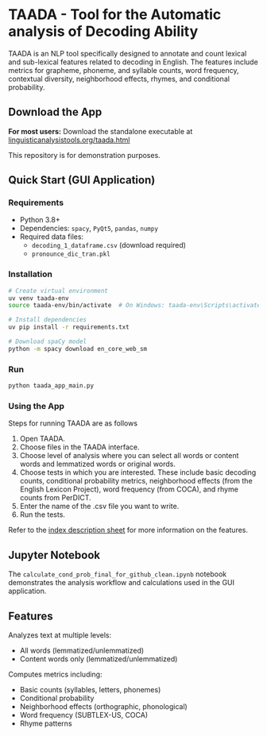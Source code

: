 # TAADA - Tool for the Automatic analysis of Decoding Ability

TAADA is an NLP tool specifically designed to annotate and count lexical and sub-lexical features related to decoding in English. The features include metrics for grapheme, phoneme, and syllable counts, word frequency, contextual diversity, neighborhood effects, rhymes, and conditional probability.

## Download the App

**For most users:** Download the standalone executable at [linguisticanalysistools.org/taada.html](https://www.linguisticanalysistools.org/taada.html)

This repository is for demonstration purposes.

## Quick Start (GUI Application)

### Requirements
- Python 3.8+
- Dependencies: `spacy`, `PyQt5`, `pandas`, `numpy`
- Required data files:
  - `decoding_1_dataframe.csv` (download required)
  - `pronounce_dic_tran.pkl`

### Installation

```bash
# Create virtual environment
uv venv taada-env
source taada-env/bin/activate  # On Windows: taada-env\Scripts\activate.bat

# Install dependencies
uv pip install -r requirements.txt

# Download spaCy model
python -m spacy download en_core_web_sm
```

### Run

```bash
python taada_app_main.py
```

### Using the App
Steps for running TAADA are as follows

1. Open TAADA.
2. Choose files in the TAADA interface.
3. Choose level of analysis where you can select all words or content words and lemmatized words or original words.
4. Choose tests in which you are interested. These include basic decoding counts, conditional probability metrics, neighborhood effects (from the English Lexicon Project), word frequency (from COCA), and rhyme counts from PerDICT.
5. Enter the name of the .csv file you want to write.
6. Run the tests.

Refer to the [index description sheet](https://docs.google.com/spreadsheets/d/1YIecVwflmF0ik-gxyZbPap7QiK1qVWfq/edit?gid=1631969960#gid=1631969960) for more information on the features.

## Jupyter Notebook

The `calculate_cond_prob_final_for_github_clean.ipynb` notebook demonstrates the analysis workflow and calculations used in the GUI application.

## Features

Analyzes text at multiple levels:
- All words (lemmatized/unlemmatized)
- Content words only (lemmatized/unlemmatized)

Computes metrics including:
- Basic counts (syllables, letters, phonemes)
- Conditional probability
- Neighborhood effects (orthographic, phonological)
- Word frequency (SUBTLEX-US, COCA)
- Rhyme patterns